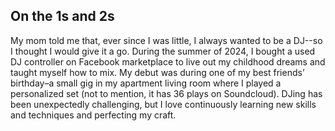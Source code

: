 ## On the 1s and 2s
My mom told me that, ever since I was little, I always wanted to be a DJ--so I thought I would give it a go. During the summer of 2024, I bought a used DJ controller on Facebook marketplace to live out my childhood dreams and taught myself how to mix. My debut was during one of my best friends’ birthday–a small gig in my apartment living room where I played a personalized set (not to mention, it has 36 plays on Soundcloud). DJing has been unexpectedly challenging, but I love continuously learning new skills and techniques and perfecting my craft. 
